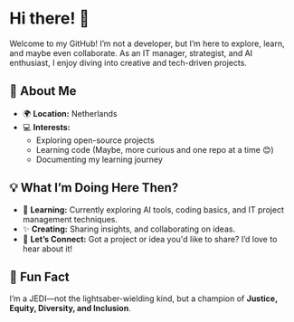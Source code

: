 # Hi there! 👋

Welcome to my GitHub! I’m not a developer, but I’m here to explore, learn, and maybe even collaborate. As an IT manager, strategist, and AI enthusiast, I enjoy diving into creative and tech-driven projects.

## 🧩 About Me
- 🌍 **Location:** Netherlands  
- 💻 **Interests:**  
  - Exploring open-source projects  
  - Learning code (Maybe, more curious and one repo at a time 😊)  
  - Documenting my learning journey  

## 💡 What I’m Doing Here Then?
- 🌱 **Learning:** Currently exploring AI tools, coding basics, and IT project management techniques.  
- ✨ **Creating:** Sharing insights, and collaborating on ideas.  
- 💬 **Let’s Connect:** Got a project or idea you'd like to share? I’d love to hear about it!

## 🌟 Fun Fact  
I’m a JEDI—not the lightsaber-wielding kind, but a champion of **Justice, Equity, Diversity, and Inclusion**.

